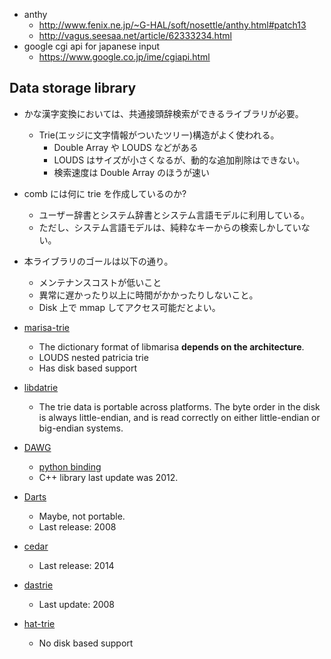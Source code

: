 - anthy
  - http://www.fenix.ne.jp/~G-HAL/soft/nosettle/anthy.html#patch13
  - http://vagus.seesaa.net/article/62333234.html
- google cgi api for japanese input
  - https://www.google.co.jp/ime/cgiapi.html

## Data storage library

 * かな漢字変換においては、共通接頭辞検索ができるライブラリが必要。
   * Trie(エッジに文字情報がついたツリー)構造がよく使われる。
     * Double Array や LOUDS などがある
     * LOUDS はサイズが小さくなるが、動的な追加削除はできない。
     * 検索速度は Double Array のほうが速い

 * comb には何に trie を作成しているのか?
   * ユーザー辞書とシステム辞書とシステム言語モデルに利用している。
   * ただし、システム言語モデルは、純粋なキーからの検索しかしていない。

 * 本ライブラリのゴールは以下の通り。
   * メンテナンスコストが低いこと
   * 異常に遅かったり以上に時間がかかったりしないこと。
   * Disk 上で mmap してアクセス可能だとよい。

 * [marisa-trie](http://www.s-yata.jp/marisa-trie/docs/readme.en.html)
   * The dictionary format of libmarisa **depends on the architecture**.
   * LOUDS nested patricia trie
   * Has disk based support
 * [libdatrie](https://github.com/tlwg/libdatrie)
   * The trie data is portable across platforms. The byte order in the disk is always little-endian, and is
     read correctly on either little-endian or big-endian systems.
 * [DAWG](https://code.google.com/archive/p/dawgdic/)
   * [python binding](https://github.com/pytries/DAWG)
   * C++ library last update was 2012.
 * [Darts](http://chasen.org/~taku/software/darts/)
   * Maybe, not portable.
   * Last release: 2008
 * [cedar](http://www.tkl.iis.u-tokyo.ac.jp/~ynaga/cedar/)
   * Last release: 2014
 * [dastrie](http://www.chokkan.org/software/dastrie/)
   * Last update: 2008
 * [hat-trie](https://github.com/dcjones/hat-trie)
   * No disk based support
